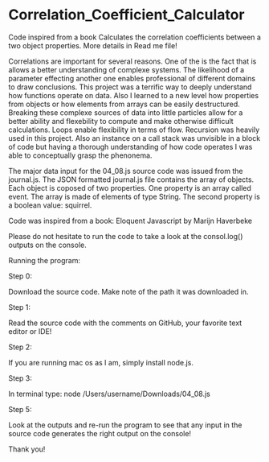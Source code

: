 # Correlation_Coefficient_Calculator
Code inspired from a book Calculates the correlation coefficients between a two object properties. More details in Read me file!

Correlations are important for several reasons. One of the is the fact that is allows a better understanding of complexe systems. The likelihood of a parameter effecting another one enables professional of different domains to draw conclusions. This project was a terrific way to deeply understand how functions operate on data. Also I learned to a new level how properties from objects or how elements from arrays can be easily destructured. Breaking these complexe sources of data into little particles allow for a better ability and flexebility to compute and make otherwise difficult calculations. Loops enable flexibility in terms of flow. Recursion was heavily used in this project. Also an instance on a call stack was unvisible in a block of code but having a thorough understanding of how code operates I was able to conceptually grasp the phenonema.

The major data input for the 04_08.js source code was issued from the journal.js. The JSON formatted journal.js file contains the array of objects. Each object is coposed of two properties. One property is an array called event. The array is made of elements of type String. The second property is a boolean value: squirrel.

Code was inspired from a book: Eloquent Javascript by Marijn Haverbeke

Please do not hesitate to run the code to take a look at the consol.log() outputs on the console. 

Running the program:

Step 0:

Download the source code. Make note of the path it was downloaded in.

Step 1:

Read the source code with the comments on GitHub, your favorite text editor or IDE!

Step 2:

If you are running mac os as I am, simply install node.js. 

Step 3:

In terminal type: node /Users/username/Downloads/04_08.js

Step 5:

Look at the outputs and re-run the program to see that any input in the source code generates the right output on the console!


Thank you!
